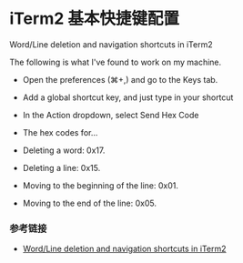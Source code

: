# iTerm2 基本快捷键配置

Word/Line deletion and navigation shortcuts in iTerm2

The following is what I've found to work on my machine.

* Open the preferences (⌘+,) and go to the Keys tab.
* Add a global shortcut key, and just type in your shortcut
* In the Action dropdown, select Send Hex Code
* The hex codes for...

* Deleting a word: 0x17.
* Deleting a line: 0x15.
* Moving to the beginning of the line: 0x01.
* Moving to the end of the line: 0x05.

### 参考链接

* [Word/Line deletion and navigation shortcuts in iTerm2](https://coderwall.com/p/ds2dha/word-line-deletion-and-navigation-shortcuts-in-iterm2)

